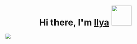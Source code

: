 <h1 align="center">Hi there, I'm <a href="https://vk.com/curiosity_ds" target="_blank">Ilya</a> 
<img src="https://github.com/CuriosityDS/More-gifs/blob/I'm-definitely-a-programmer/1d13abdbefe9ba7af8f0455a90f88b0e.gif" height="64"/></h1>
<a href="https://www.nsa.gov/"><img src="https://readme-typing-svg.demolab.com?font=Fira+Code&pause=1000&color=40C330&center=true&vCenter=true&width=435&lines=I+am+a+software+student+from+Russia" /></a>
